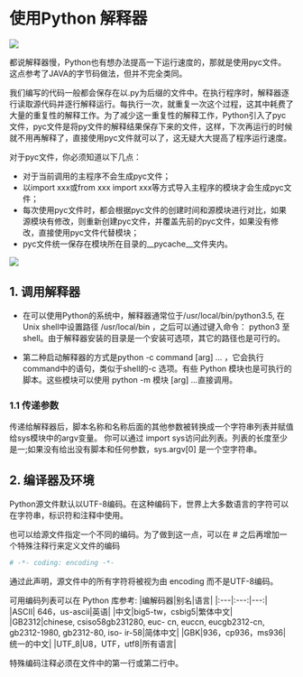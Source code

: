 # 使用Python 解释器

![](https://pic3.zhimg.com/80/v2-d1655db736c7ddc83e28c6ec04e636fe_hd.jpg)

都说解释器慢，Python也有想办法提高一下运行速度的，那就是使用pyc文件。这点参考了JAVA的字节码做法，但并不完全类同。

我们编写的代码一般都会保存在以.py为后缀的文件中。在执行程序时，解释器逐行读取源代码并逐行解释运行。每执行一次，就重复一次这个过程，这其中耗费了大量的重复性的解释工作。为了减少这一重复性的解释工作，Python引入了pyc文件，pyc文件是将py文件的解释结果保存下来的文件，这样，下次再运行的时候就不用再解释了，直接使用pyc文件就可以了，这无疑大大提高了程序运行速度。

对于pyc文件，你必须知道以下几点：

* 对于当前调用的主程序不会生成pyc文件；
* 以import xxx或from xxx import xxx等方式导入主程序的模块才会生成pyc文件；
* 每次使用pyc文件时，都会根据pyc文件的创建时间和源模块进行对比，如果源模块有修改，则重新创建pyc文件，并覆盖先前的pyc文件，如果没有修改，直接使用pyc文件代替模块；
* pyc文件统一保存在模块所在目录的__pycache__文件夹内。

![](http://static.zybuluo.com/feixuelove1009/b8rpg9on1ms629hl0ldmpcne/image.png)

## 1. 调用解释器

* 在可以使用Python的系统中，解释器通常位于/usr/local/bin/python3.5, 在Unix shell中设置路径 /usr/local/bin ，之后可以通过键入命令：
python3 至shell。由于解释器安装的目录是一个安装可选项，其它的路径也是可行的。

* 第二种启动解释器的方式是python -c command [arg] ... ，它会执行command中的语句，类似于shell的-c 选项。有些 Python 模块也是可执行的脚本。这些模块可以使用 python -m 模块 [arg] ...直接调用。

### 1.1 传递参数
传递给解释器后，脚本名称和名称后面的其他参数被转换成一个字符串列表并赋值给sys模块中的argv变量。
你可以通过 import sys访问此列表。列表的长度至少是一;如果没有给出没有脚本和任何参数，sys.argv[0] 是一个空字符串。

## 2. 编译器及环境
Python源文件默认以UTF-8编码。在这种编码下，世界上大多数语言的字符可以在字符串，标识符和注释中使用。

也可以给源文件指定一个不同的编码。为了做到这一点，可以在 # 之后再增加一个特殊注释行来定义文件的编码
``` python
# -*- coding: encoding -*-
```
通过此声明，源文件中的所有字符将被视为由 encoding 而不是UTF-8编码。

可用编码列表可以在 Python 库参考:
|编解码器|别名|语言|
|:---|:---:|---:|
|ASCII|	646，us-ascii|英语|
|中文|big5-tw，csbig5|繁体中文|
|GB2312|chinese, csiso58gb231280, euc- cn, euccn, eucgb2312-cn, gb2312-1980, gb2312-80, iso- ir-58|简体中文|
|GBK|936，cp936，ms936|统一的中文|
|UTF_8|U8，UTF，utf8|所有语言|

特殊编码注释必须在文件中的第一行或第二行中。